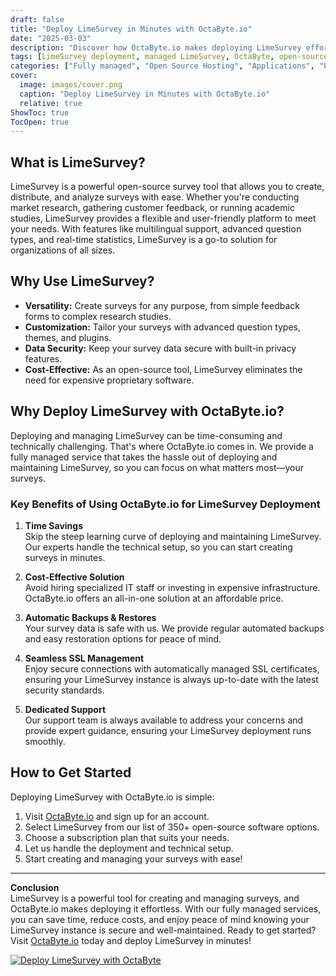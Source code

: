 ```yaml
---
draft: false
title: "Deploy LimeSurvey in Minutes with OctaByte.io"
date: "2025-03-03"
description: "Discover how OctaByte.io makes deploying LimeSurvey effortless. Save time, reduce costs, and enjoy fully managed services with automatic backups, SSL management, and expert support."
tags: [LimeSurvey deployment, managed LimeSurvey, OctaByte, open-source survey software, LimeSurvey hosting, automated backups, SSL management, cost-effective survey tools]
categories: ["Fully managed", "Open Source Hosting", "Applications", "Product Feedback", "LimeSurvey"]
cover:
  image: images/cover.png
  caption: "Deploy LimeSurvey in Minutes with OctaByte.io"
  relative: true
ShowToc: true
TocOpen: true
---
```



## What is LimeSurvey?

LimeSurvey is a powerful open-source survey tool that allows you to create, distribute, and analyze surveys with ease. Whether you're conducting market research, gathering customer feedback, or running academic studies, LimeSurvey provides a flexible and user-friendly platform to meet your needs. With features like multilingual support, advanced question types, and real-time statistics, LimeSurvey is a go-to solution for organizations of all sizes.

## Why Use LimeSurvey?

- **Versatility:** Create surveys for any purpose, from simple feedback forms to complex research studies.
- **Customization:** Tailor your surveys with advanced question types, themes, and plugins.
- **Data Security:** Keep your survey data secure with built-in privacy features.
- **Cost-Effective:** As an open-source tool, LimeSurvey eliminates the need for expensive proprietary software.

## Why Deploy LimeSurvey with OctaByte.io?

Deploying and managing LimeSurvey can be time-consuming and technically challenging. That's where OctaByte.io comes in. We provide a fully managed service that takes the hassle out of deploying and maintaining LimeSurvey, so you can focus on what matters most—your surveys.

### Key Benefits of Using OctaByte.io for LimeSurvey Deployment

1. **Time Savings**  
   Skip the steep learning curve of deploying and maintaining LimeSurvey. Our experts handle the technical setup, so you can start creating surveys in minutes.

2. **Cost-Effective Solution**  
   Avoid hiring specialized IT staff or investing in expensive infrastructure. OctaByte.io offers an all-in-one solution at an affordable price.

3. **Automatic Backups & Restores**  
   Your survey data is safe with us. We provide regular automated backups and easy restoration options for peace of mind.

4. **Seamless SSL Management**  
   Enjoy secure connections with automatically managed SSL certificates, ensuring your LimeSurvey instance is always up-to-date with the latest security standards.

5. **Dedicated Support**  
   Our support team is always available to address your concerns and provide expert guidance, ensuring your LimeSurvey deployment runs smoothly.

## How to Get Started

Deploying LimeSurvey with OctaByte.io is simple:

1. Visit [OctaByte.io](https://octabyte.io) and sign up for an account.
2. Select LimeSurvey from our list of 350+ open-source software options.
3. Choose a subscription plan that suits your needs.
4. Let us handle the deployment and technical setup.
5. Start creating and managing your surveys with ease!

---

**Conclusion**  
LimeSurvey is a powerful tool for creating and managing surveys, and OctaByte.io makes deploying it effortless. With our fully managed services, you can save time, reduce costs, and enjoy peace of mind knowing your LimeSurvey instance is secure and well-maintained. Ready to get started? Visit [OctaByte.io](https://octabyte.io) today and deploy LimeSurvey in minutes!

[![Deploy LimeSurvey with OctaByte](/images/deploy-on-octabyte.png)](https://octabyte.io/fully-managed-open-source-services/applications/product-feedback/limesurvey)